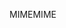 <span data-ttu-id="2d6b3-101">MIME</span><span class="sxs-lookup"><span data-stu-id="2d6b3-101">MIME</span></span>